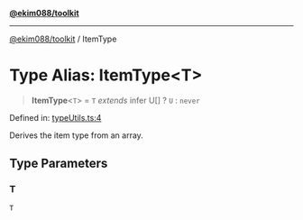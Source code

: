 [**@ekim088/toolkit**](../README.md)

---

[@ekim088/toolkit](../README.md) / ItemType

# Type Alias: ItemType\<T\>

> **ItemType**\<`T`\> = `T` _extends_ infer U[] ? `U` : `never`

Defined in: [typeUtils.ts:4](https://github.com/ekim088/toolkit/blob/3865ce9c006f2b33f0fd65a427db970a598ee1af/src/typeUtils.ts#L4)

Derives the item type from an array.

## Type Parameters

### T

`T`
